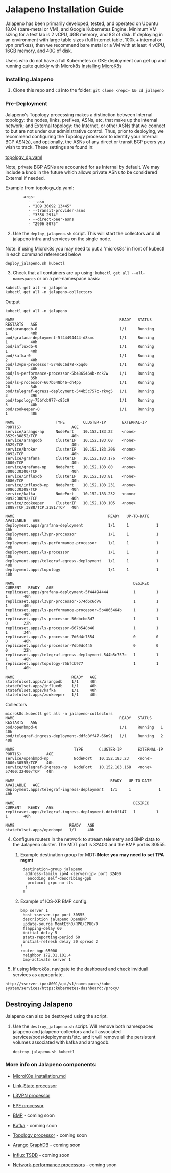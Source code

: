 # Jalapeno Installation Guide
Jalapeno has been primarily developed, tested, and operated on Ubuntu 18.04 (bare-metal or VM), and Google Kubernetes Engine. Minimum VM sizing for a test lab is 2 vCPU, 4GB memory, and 8G of disk.  If deploying in an environment with large table sizes (full Internet table, 100k + internal or vpn prefixes), then we recommend bare metal or a VM with at least 4 vCPU, 16GB memory, and 40G of disk.

Users who do not have a full Kubernetes or GKE deployment can get up and running quite quickly with Microk8s [Installing MicroK8s](docs/MicroK8s_installation.md)

### Installing Jalapeno

1. Clone this repo and `cd` into the folder: `git clone <repo> && cd jalapeno`

### Pre-Deployment

Jalapeno's Topology processing makes a distinction between Internal topology: the nodes, links, prefixes, ASNs, etc, that make up the internal network; and External topology: the Internet, or other ASNs that we connect to but are not under our administrative control. Thus, prior to deploying, we recommend configuring the Topology processor to identify your Internal BGP ASN(s), and optionally, the ASNs of any direct or transit BGP peers you wish to track.  These settings are found in:

[topology_dp.yaml](processors/topology/deployment/topology_dp.yaml)

Note, private BGP ASNs are accounted for as Internal by default.  We may include a knob in the future which allows private ASNs to be considered External if needed.

Example from topology_dp.yaml:
```
        args:
          - --asn
          - "109 36692 13445"
          - --transit-provider-asns
          - "3356 2914"
          - --direct-peer-asns
          - "2906 8075"
```

2. Use the `deploy_jalapeno.sh` script. This will start the collectors and all jalapeno infra and services on the single node.

Note: if using Microk8s you may need to put a 'microk8s' in front of kubectl in each command referenced below

   ```bash
   deploy_jalapeno.sh kubectl
   ```

3. Check that all containers are up using: `kubectl get all --all-namespaces` or on a per-namespace basis:
```
kubectl get all -n jalapeno
kubectl get all -n jalapeno-collectors
```
Output
```
kubectl get all -n jalapeno

NAME                                              READY   STATUS             RESTARTS   AGE
pod/arangodb-0                                    1/1     Running            1          40h
pod/grafana-deployment-5f44494444-d8smc           1/1     Running            1          40h
pod/influxdb-0                                    1/1     Running            1          40h
pod/kafka-0                                       1/1     Running            2          40h
pod/l3vpn-processor-574d6c6d78-xpqd6              1/1     Running            70         40h
pod/ls-performance-processor-5b4865464b-zck7w     1/1     Running            36         35h
pod/ls-processor-667b548b46-ch4pp                 1/1     Running            20         34h
pod/telegraf-egress-deployment-544b5c757c-rkvg5   1/1     Running            3          39h
pod/topology-75bfcb977-c85z9                      1/1     Running            3          40h
pod/zookeeper-0                                   1/1     Running            1          40h

NAME                  TYPE        CLUSTER-IP       EXTERNAL-IP   PORT(S)                      AGE
service/arango-np     NodePort    10.152.183.22    <none>        8529:30852/TCP               40h
service/arangodb      ClusterIP   10.152.183.68    <none>        8529/TCP                     40h
service/broker        ClusterIP   10.152.183.206   <none>        9092/TCP                     40h
service/grafana       ClusterIP   10.152.183.176   <none>        3000/TCP                     40h
service/grafana-np    NodePort    10.152.183.80    <none>        3000:30300/TCP               40h
service/influxdb      ClusterIP   10.152.183.81    <none>        8086/TCP                     40h
service/influxdb-np   NodePort    10.152.183.231   <none>        8086:30308/TCP               40h
service/kafka         NodePort    10.152.183.232   <none>        9092:30092/TCP               40h
service/zookeeper     ClusterIP   10.152.183.105   <none>        2888/TCP,3888/TCP,2181/TCP   40h

NAME                                         READY   UP-TO-DATE   AVAILABLE   AGE
deployment.apps/grafana-deployment           1/1     1            1           40h
deployment.apps/l3vpn-processor              1/1     1            1           40h
deployment.apps/ls-performance-processor     1/1     1            1           40h
deployment.apps/ls-processor                 1/1     1            1           40h
deployment.apps/telegraf-egress-deployment   1/1     1            1           40h
deployment.apps/topology                     1/1     1            1           40h

NAME                                                    DESIRED   CURRENT   READY   AGE
replicaset.apps/grafana-deployment-5f44494444           1         1         1       40h
replicaset.apps/l3vpn-processor-574d6c6d78              1         1         1       40h
replicaset.apps/ls-performance-processor-5b4865464b     1         1         1       40h
replicaset.apps/ls-processor-56dbcbd8d7                 1         1         0       22h
replicaset.apps/ls-processor-667b548b46                 1         1         1       34h
replicaset.apps/ls-processor-7d6d4c7554                 0         0         0       40h
replicaset.apps/ls-processor-7db9dc445                  0         0         0       22h
replicaset.apps/telegraf-egress-deployment-544b5c757c   1         1         1       40h
replicaset.apps/topology-75bfcb977                      1         1         1       40h

NAME                         READY   AGE
statefulset.apps/arangodb    1/1     40h
statefulset.apps/influxdb    1/1     40h
statefulset.apps/kafka       1/1     40h
statefulset.apps/zookeeper   1/1     40h
```
Collectors
```
microk8s.kubectl get all -n jalapeno-collectors
NAME                                              READY   STATUS    RESTARTS   AGE
pod/openbmpd-0                                    1/1     Running   1          40h
pod/telegraf-ingress-deployment-ddfc8ff47-66n9j   1/1     Running   2          40h

NAME                          TYPE       CLUSTER-IP       EXTERNAL-IP   PORT(S)           AGE
service/openbmpd-np           NodePort   10.152.183.23    <none>        5000:30555/TCP    40h
service/telegraf-ingress-np   NodePort   10.152.183.168   <none>        57400:32400/TCP   40h

NAME                                          READY   UP-TO-DATE   AVAILABLE   AGE
deployment.apps/telegraf-ingress-deployment   1/1     1            1           40h

NAME                                                    DESIRED   CURRENT   READY   AGE
replicaset.apps/telegraf-ingress-deployment-ddfc8ff47   1         1         1       40h

NAME                        READY   AGE
statefulset.apps/openbmpd   1/1     40h
```

4. Configure routers in the network to stream telemetry and BMP data to the Jalapeno cluster. The MDT port is 32400 and the BMP port is 30555.

   1. Example destination group for MDT: **Note: you may need to set TPA mgmt**

      ```shell
       destination-group jalapeno
        address-family ipv4 <server-ip> port 32400
         encoding self-describing-gpb
         protocol grpc no-tls
        !
       !
      ```

   2. Example of IOS-XR BMP config:

      ```shell
      bmp server 1
       host <server-ip> port 30555
       description jalapeno OpenBMP
       update-source MgmtEth0/RP0/CPU0/0
       flapping-delay 60
       initial-delay 5
       stats-reporting-period 60
       initial-refresh delay 30 spread 2
      !
      router bgp 65000
       neighbor 172.31.101.4
       bmp-activate server 1
      ```

5. If using Microk8s, navigate to the dashboard and check invidual services as appropriate.
```
http://<server-ip>:8001/api/v1/namespaces/kube-system/services/https:kubernetes-dashboard:/proxy/
```

## Destroying Jalapeno

Jalapeno can also be destroyed using the script.

1. Use the `destroy_jalapeno.sh` script. Will remove both namespaces jalapeno and jalapeno-collectors and all associated services/pods/deployments/etc. and it will remove all the persistent volumes associated with kafka and arangodb.

   ```shell
   destroy_jalapeno.sh kubectl
   ```

### More info on Jalapeno components:

* [MicroK8s_installation.md](docs/MicroK8s_installation.md)

* [Link-State processor](docs/link-state)

* [L3VPN processor](docs/l3vpn)

* [EPE processor](docs/epe)

* [BMP](docs/BMP.md) - coming soon

* [Kafka](docs/Kafka.md) - coming soon

* [Topology processor](docs/Topology_processor.md) - coming soon

* [Arango GraphDB](docs/Arango-GraphDB.md) - coming soon

* [Influx TSDB](docs/Influx-TSDB.md) - coming soon

* [Network-performance processors](docs/perf) - coming soon
